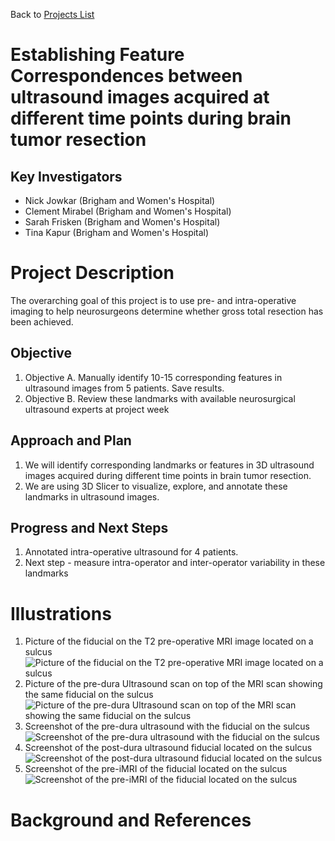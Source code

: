 Back to [Projects List](../../README.md#ProjectsList)

# Establishing Feature Correspondences between ultrasound images acquired at different time points during brain tumor resection

## Key Investigators

- Nick Jowkar (Brigham and Women's Hospital)
- Clement Mirabel (Brigham and Women's Hospital)
- Sarah Frisken (Brigham and Women's Hospital)
- Tina Kapur (Brigham and Women's Hospital)

# Project Description

<!-- Add a short paragraph describing the project. -->
The overarching goal of this project is to use pre- and intra-operative imaging to help neurosurgeons determine whether gross total resection has been achieved.

## Objective

<!-- Describe here WHAT you would like to achieve (what you will have as end result). -->

1. Objective A. Manually identify 10-15 corresponding features in ultrasound images from 5 patients. Save results.
1. Objective B.  Review these landmarks with available neurosurgical ultrasound experts at project week


## Approach and Plan

<!-- Describe here HOW you would like to achieve the objectives stated above. -->

1. We will identify corresponding landmarks or features in 3D ultrasound images acquired during different time points in brain tumor resection.
2. We are using 3D Slicer to visualize, explore, and annotate these landmarks in ultrasound images.


## Progress and Next Steps

<!-- Update this section as you make progress, describing of what you have ACTUALLY DONE. If there are specific steps that you could not complete then you can describe them here, too. -->

1. Annotated intra-operative ultrasound for 4 patients.
1. Next step - measure intra-operator and inter-operator variability in these landmarks


# Illustrations

<!-- Add pictures and links to videos that demonstrate what has been accomplished.
![Description of picture](Example2.jpg)
![Some more images](Example2.jpg)
-->
1. Picture of the fiducial on the T2 pre-operative MRI image located on a sulcus
![Picture of the fiducial on the T2 pre-operative MRI image located on a sulcus](ultrasound1.png)
2. Picture of the pre-dura Ultrasound scan on top of the MRI scan showing the same fiducial on the sulcus
![Picture of the pre-dura Ultrasound scan on top of the MRI scan showing the same fiducial on the sulcus](ultrasound2.png)
3. Screenshot of the pre-dura ultrasound with the fiducial on the sulcus
![Screenshot of the pre-dura ultrasound with the fiducial on the sulcus](ultrasound3.png)
4. Screenshot of the post-dura ultrasound fiducial located on the sulcus
![Screenshot of the post-dura ultrasound fiducial located on the sulcus](ultrasound4.png)
5. Screenshot of the pre-iMRI of the fiducial located on the sulcus
![Screenshot of the pre-iMRI of the fiducial located on the sulcus ](ultrasound5.png)

# Background and References

<!-- If you developed any software, include link to the source code repository. If possible, also add links to sample data, and to any relevant publications. -->
